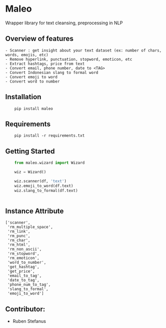 # Maleo
Wrapper library for text cleansing, preprocessing in NLP

## Overview of features
    - Scanner : get insight about your text dataset (ex: number of chars, words, emojis, etc)
    - Remove hyperlink, punctuation, stopword, emoticon, etc
    - Extract hashtags, price from text
    - Convert email, phone number, date to <TAG>
    - Convert Indonesian slang to formal word
    - Convert emoji to word
    - Convert word to number

## Installation
```
    pip install maleo
```
## Requirements

```
    pip install -r requirements.txt
```

## Getting Started
```python
    from maleo.wizard import Wizard

    wiz = Wizard()

    wiz.scanner(df, 'text')
    wiz.emoji_to_word(df.text)
    wiz.slang_to_formal(df.text)
    
```
## Instance Attribute
```
['scanner',
 'rm_multiple_space',
 'rm_link',
 'rm_punc',
 'rm_char',
 'rm_html',
 'rm_non_ascii',
 'rm_stopword',
 'rm_emoticon',
 'word_to_number',
 'get_hashtag',
 'get_price',
 'email_to_tag',
 'date_to_tag',
 'phone_num_to_tag',
 'slang_to_formal',
 'emoji_to_word']
```

## Contributor:
- Ruben Stefanus
